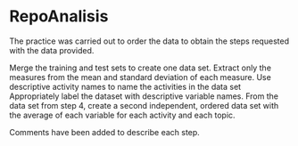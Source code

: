 # RepoAnalisis
The practice was carried out to order the data to obtain the steps requested with the data provided.

Merge the training and test sets to create one data set.
Extract only the measures from the mean and standard deviation of each measure.
Use descriptive activity names to name the activities in the data set
Appropriately label the dataset with descriptive variable names.
From the data set from step 4, create a second independent, ordered data set with the average of each variable for each activity and each topic.

Comments have been added to describe each step.
